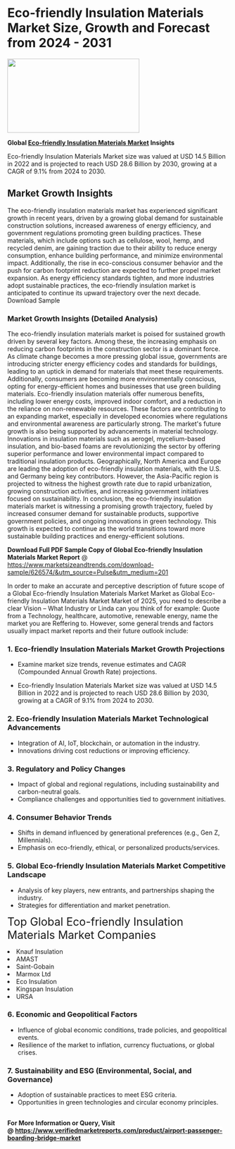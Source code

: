 <H1>Eco-friendly Insulation Materials Market Size, Growth and Forecast from 2024 - 2031</H1><img class="aligncenter size-medium wp-image-584254" src="https://thirdeyenews.in/wp-content/uploads/2024/09/Global-Market-Research-300x168.jpeg" alt="" width="300" height="168" /><p><strong>Global&nbsp;<a href="https://www.marketsizeandtrends.com/download-sample/626574/&amp;utm_source=Pulse&amp;utm_medium=201">Eco-friendly Insulation Materials Market</a> Insights</strong></p><p>Eco-friendly Insulation Materials Market size was valued at USD 14.5 Billion in 2022 and is projected to reach USD 28.6 Billion by 2030, growing at a CAGR of 9.1% from 2024 to 2030.</p><p><h2>Market Growth Insights</h2> The eco-friendly insulation materials market has experienced significant growth in recent years, driven by a growing global demand for sustainable construction solutions, increased awareness of energy efficiency, and government regulations promoting green building practices. These materials, which include options such as cellulose, wool, hemp, and recycled denim, are gaining traction due to their ability to reduce energy consumption, enhance building performance, and minimize environmental impact. Additionally, the rise in eco-conscious consumer behavior and the push for carbon footprint reduction are expected to further propel market expansion. As energy efficiency standards tighten, and more industries adopt sustainable practices, the eco-friendly insulation market is anticipated to continue its upward trajectory over the next decade. Download Sample <h3>Market Growth Insights (Detailed Analysis)</h3> The eco-friendly insulation materials market is poised for sustained growth driven by several key factors. Among these, the increasing emphasis on reducing carbon footprints in the construction sector is a dominant force. As climate change becomes a more pressing global issue, governments are introducing stricter energy efficiency codes and standards for buildings, leading to an uptick in demand for materials that meet these requirements. Additionally, consumers are becoming more environmentally conscious, opting for energy-efficient homes and businesses that use green building materials. Eco-friendly insulation materials offer numerous benefits, including lower energy costs, improved indoor comfort, and a reduction in the reliance on non-renewable resources. These factors are contributing to an expanding market, especially in developed economies where regulations and environmental awareness are particularly strong. The market's future growth is also being supported by advancements in material technology. Innovations in insulation materials such as aerogel, mycelium-based insulation, and bio-based foams are revolutionizing the sector by offering superior performance and lower environmental impact compared to traditional insulation products. Geographically, North America and Europe are leading the adoption of eco-friendly insulation materials, with the U.S. and Germany being key contributors. However, the Asia-Pacific region is projected to witness the highest growth rate due to rapid urbanization, growing construction activities, and increasing government initiatives focused on sustainability. In conclusion, the eco-friendly insulation materials market is witnessing a promising growth trajectory, fueled by increased consumer demand for sustainable products, supportive government policies, and ongoing innovations in green technology. This growth is expected to continue as the world transitions toward more sustainable building practices and energy-efficient solutions. </p><p><span class=""><strong>Download Full PDF Sample Copy of Global Eco-friendly Insulation Materials Market Report</strong> @ <a href="https://www.marketsizeandtrends.com/download-sample/626574/&amp;utm_source=Pulse&amp;utm_medium=201" target="_blank">https://www.marketsizeandtrends.com/download-sample/626574/&amp;utm_source=Pulse&amp;utm_medium=201</a></span></p><p>In order to make an accurate and perceptive description of future scope of a Global&nbsp;Eco-friendly Insulation Materials Market Market as Global&nbsp;Eco-friendly Insulation Materials Market Market of 2025, you need to describe a clear Vision &ndash; What Industry or Linda can you think of for example: Quote from a Technology, healthcare, automotive, renewable energy, name the market you are Reffering to. However, some general trends and factors usually impact market reports and their future outlook include:</p><h3>1.&nbsp;<strong>Eco-friendly Insulation Materials Market Growth Projections</strong></h3><ul><li>Examine market size trends, revenue estimates and CAGR (Compounded Annual Growth Rate) projections.</li><li><p>Eco-friendly Insulation Materials Market size was valued at USD 14.5 Billion in 2022 and is projected to reach USD 28.6 Billion by 2030, growing at a CAGR of 9.1% from 2024 to 2030.</p></li></ul><h3>2.&nbsp;<strong>Eco-friendly Insulation Materials Market Technological Advancements</strong></h3><ul><li>Integration of AI, IoT, blockchain, or automation in the industry.</li><li>Innovations driving cost reductions or improving efficiency.</li></ul><h3>3.&nbsp;<strong>Regulatory and Policy Changes</strong></h3><ul><li>Impact of global and regional regulations, including sustainability and carbon-neutral goals.</li><li>Compliance challenges and opportunities tied to government initiatives.</li></ul><h3>4.&nbsp;<strong>Consumer Behavior Trends</strong></h3><ul><li>Shifts in demand influenced by generational preferences (e.g., Gen Z, Millennials).</li><li>Emphasis on eco-friendly, ethical, or personalized products/services.</li></ul><h3>5.&nbsp;<strong>Global Eco-friendly Insulation Materials Market Competitive Landscape</strong></h3><ul><li>Analysis of key players, new entrants, and partnerships shaping the industry.</li><li>Strategies for differentiation and market penetration.</li></ul><p data-pm-slice="1 1 []"><span style="color: inherit; font-family: inherit; font-size: 25px;">Top Global Eco-friendly Insulation Materials Market Companies</span></p><div class="" data-test-id=""><p><li>Knauf Insulation</li><li> AMAST</li><li> Saint-Gobain</li><li> Marmox Ltd</li><li> Eco Insulation</li><li> Kingspan Insulation</li><li> URSA</li></p></div><h3>6.&nbsp;<strong>Economic and Geopolitical Factors</strong></h3><ul><li>Influence of global economic conditions, trade policies, and geopolitical events.</li><li>Resilience of the market to inflation, currency fluctuations, or global crises.</li></ul><h3>7.&nbsp;<strong>Sustainability and ESG (Environmental, Social, and Governance)</strong></h3><ul><li>Adoption of sustainable practices to meet ESG criteria.</li><li>Opportunities in green technologies and circular economy principles.</li></ul><h2><strong style="font-size: 14px;">For More Information or Query, Visit @&nbsp;</strong><a style="background-color: #ffffff; font-size: 14px;" href="https://www.marketsizeandtrends.com/report/eco-friendly-insulation-materials-market/" target="_blank">https://www.verifiedmarketreports.com/product/airport-passenger-boarding-bridge-market</a></h2>
